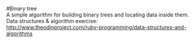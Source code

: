 #Binary tree  
A simple algorithm for building binary trees and locating data inside them.  
Data structures & algorithm exercise:  
http://www.theodinproject.com/ruby-programming/data-structures-and-algorithms  
  